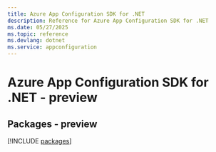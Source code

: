 ```yaml
---
title: Azure App Configuration SDK for .NET
description: Reference for Azure App Configuration SDK for .NET
ms.date: 05/27/2025
ms.topic: reference
ms.devlang: dotnet
ms.service: appconfiguration
---
```

# Azure App Configuration SDK for .NET - preview
## Packages - preview
[!INCLUDE [packages](app-configuration-index.md)]